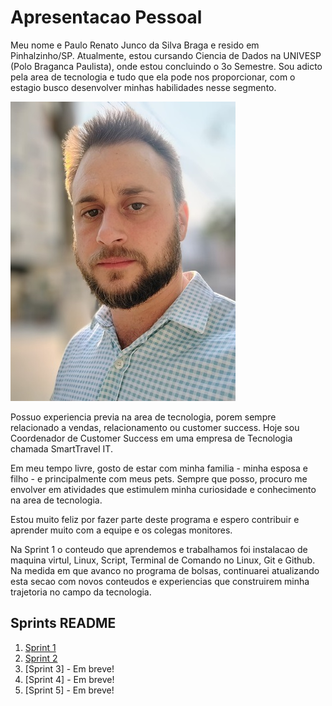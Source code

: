 # Apresentacao Pessoal

Meu nome e Paulo Renato Junco da Silva Braga e resido em Pinhalzinho/SP. Atualmente, estou cursando Ciencia de Dados na UNIVESP (Polo Braganca Paulista), onde estou concluindo o 3o Semestre. Sou adicto pela area de tecnologia e tudo que ela pode nos proporcionar, com o estagio busco desenvolver minhas habilidades nesse segmento.

![Link para minha foto](https://github.com/paulorenatojsb/general/blob/main/photo_eu.jpg)

Possuo experiencia previa na area de tecnologia, porem sempre relacionado a vendas, relacionamento ou customer success. Hoje sou Coordenador de Customer Success em uma empresa de Tecnologia chamada SmartTravel IT. 

Em meu tempo livre, gosto de estar com minha familia - minha esposa e filho - e principalmente com meus pets. Sempre que posso, procuro me envolver em atividades que estimulem minha curiosidade e conhecimento na area de tecnologia.

Estou muito feliz por fazer parte deste programa e espero contribuir e aprender muito com a equipe e os colegas monitores.

Na Sprint 1 o conteudo que aprendemos e trabalhamos foi instalacao de maquina virtul, Linux, Script, Terminal de Comando no Linux, Git e Github. Na medida em que avanco no programa de bolsas, continuarei atualizando esta secao com novos conteudos e experiencias que construirem minha trajetoria no campo da tecnologia.

## Sprints README

1. [Sprint 1](https://github.com/paulorenatojsb/CompassAcademy/blob/main/Sprint%2001/README.md)
2. [Sprint 2](https://github.com/paulorenatojsb/CompassAcademy/blob/main/Sprint%2002/README.MD)
3. [Sprint 3] - Em breve!
3. [Sprint 4] - Em breve!
3. [Sprint 5] - Em breve!